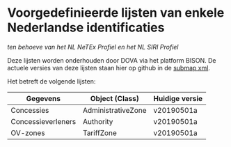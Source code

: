 # Voorgedefinieerde lijsten van enkele Nederlandse identificaties

*ten behoeve van het NL NeTEx Profiel en het NL SIRI Profiel*

Deze lijsten worden onderhouden door DOVA via het platform BISON.
De actuele versies van deze lijsten staan hier op github in de [submap xml](http://github.com/BISONNL/predefined/xml).

Het betreft de volgende lijsten:

Gegevens           | Object (Class)     | Huidige versie
------------------ | ------------------ | ---------------
Concessies         | AdministrativeZone | v20190501a
Concessieverleners | Authority          | v20190501a
OV-zones           | TariffZone         | v20190501a
